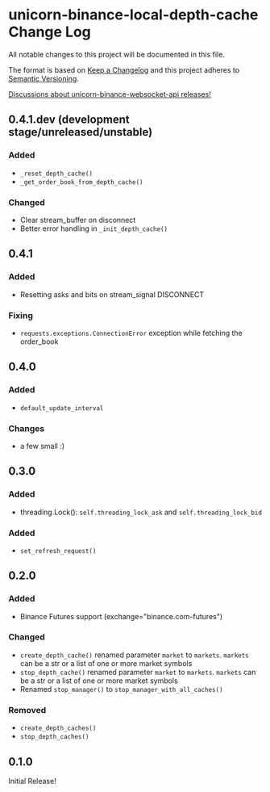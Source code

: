 # unicorn-binance-local-depth-cache Change Log

All notable changes to this project will be documented in this file.

The format is based on [Keep a Changelog](http://keepachangelog.com/) and this project adheres to 
[Semantic Versioning](http://semver.org/).

[Discussions about unicorn-binance-websocket-api releases!](https://github.com/LUCIT-Systems-and-Development/unicorn-binance-local-depth-cache/discussions/categories/releases)

## 0.4.1.dev (development stage/unreleased/unstable)
### Added
- `_reset_depth_cache()`
- `_get_order_book_from_depth_cache()`
### Changed
- Clear stream_buffer on disconnect 
- Better error handling in `_init_depth_cache()`

## 0.4.1
### Added
- Resetting asks and bits on stream_signal DISCONNECT
### Fixing
- `requests.exceptions.ConnectionError` exception while fetching the order_book

## 0.4.0
### Added
- `default_update_interval`
### Changes
- a few small :)

## 0.3.0
### Added
- threading.Lock(): `self.threading_lock_ask` and `self.threading_lock_bid`

### Added
- `set_refresh_request()`

## 0.2.0
### Added
- Binance Futures support (exchange="binance.com-futures")
### Changed
- `create_depth_cache()` renamed parameter `market` to `markets`. `markets` can be a str or a list of one or more market symbols
- `stop_depth_cache()` renamed parameter `market` to `markets`. `markets` can be a str or a list of one or more market symbols
-  Renamed `stop_manager()` to `stop_manager_with_all_caches()`
### Removed
- `create_depth_caches()` 
- `stop_depth_caches()` 

## 0.1.0
Initial Release!
